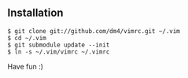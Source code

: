 Installation
------------

    $ git clone git://github.com/dm4/vimrc.git ~/.vim
    $ cd ~/.vim
    $ git submodule update --init
    $ ln -s ~/.vim/vimrc ~/.vimrc

Have fun :)
